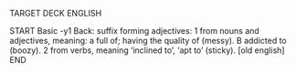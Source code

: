 TARGET DECK
ENGLISH

START
Basic
-y1
Back: suffix forming adjectives: 1 from nouns and adjectives, meaning: a full of; having the quality of (messy). B addicted to (boozy). 2 from verbs, meaning ‘inclined to’, ‘apt to’ (sticky). [old english]
END
